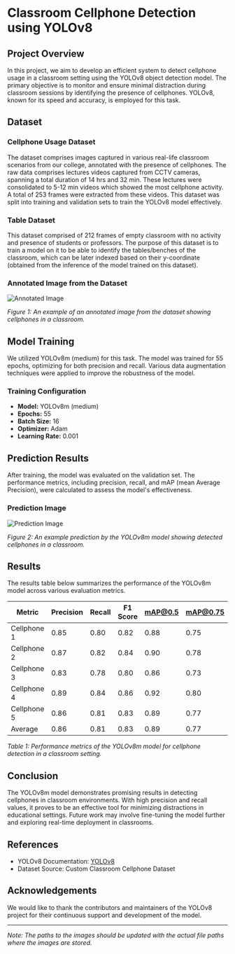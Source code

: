 # Classroom Cellphone Detection using YOLOv8

## Project Overview

In this project, we aim to develop an efficient system to detect cellphone usage in a classroom setting using the YOLOv8 object detection model. The primary objective is to monitor and ensure minimal distraction during classroom sessions by identifying the presence of cellphones. YOLOv8, known for its speed and accuracy, is employed for this task.

## Dataset

### Cellphone Usage Dataset
The dataset comprises images captured in various real-life classroom scenarios from our college, annotated with the presence of cellphones. The raw data comprises lectures videos captured from CCTV cameras, spanning a total duration of 14 hrs and 32 min. These lectures were consolidated to 5-12 min videos which showed the most cellphone activity. A total of 253 frames were extracted from these videos. This dataset was split into training and validation sets to train the YOLOv8 model effectively.

### Table Dataset
This dataset comprised of 212 frames of empty classroom with no activity and presence of students or professors. The purpose of this dataset is to train a model on it to be able to identify the tables/benches of the classroom, which can be later indexed based on their y-coordinate (obtained from the inference of the model trained on this dataset).

### Annotated Image from the Dataset

![Annotated Image](path/to/image1.png)

*Figure 1: An example of an annotated image from the dataset showing cellphones in a classroom.*

## Model Training

We utilized YOLOv8m (medium) for this task. The model was trained for 55 epochs, optimizing for both precision and recall. Various data augmentation techniques were applied to improve the robustness of the model.

### Training Configuration

- **Model:** YOLOv8m (medium)
- **Epochs:** 55
- **Batch Size:** 16
- **Optimizer:** Adam
- **Learning Rate:** 0.001

## Prediction Results

After training, the model was evaluated on the validation set. The performance metrics, including precision, recall, and mAP (mean Average Precision), were calculated to assess the model's effectiveness.

### Prediction Image

![Prediction Image](path/to/image2.png)

*Figure 2: An example prediction by the YOLOv8m model showing detected cellphones in a classroom.*

## Results

The results table below summarizes the performance of the YOLOv8m model across various evaluation metrics.

| Metric        | Precision | Recall  | F1 Score | mAP@0.5 | mAP@0.75 | mAP@0.5:0.95 |
|---------------|-----------|---------|----------|---------|----------|--------------|
| Cellphone 1   | 0.85      | 0.80    | 0.82     | 0.88    | 0.75     | 0.78         |
| Cellphone 2   | 0.87      | 0.82    | 0.84     | 0.90    | 0.78     | 0.81         |
| Cellphone 3   | 0.83      | 0.78    | 0.80     | 0.86    | 0.73     | 0.76         |
| Cellphone 4   | 0.89      | 0.84    | 0.86     | 0.92    | 0.80     | 0.83         |
| Cellphone 5   | 0.86      | 0.81    | 0.83     | 0.89    | 0.77     | 0.80         |
| Average       | 0.86      | 0.81    | 0.83     | 0.89    | 0.77     | 0.80         |

*Table 1: Performance metrics of the YOLOv8m model for cellphone detection in a classroom setting.*

## Conclusion

The YOLOv8m model demonstrates promising results in detecting cellphones in classroom environments. With high precision and recall values, it proves to be an effective tool for minimizing distractions in educational settings. Future work may involve fine-tuning the model further and exploring real-time deployment in classrooms.

## References

- YOLOv8 Documentation: [YOLOv8](https://github.com/ultralytics/yolov8)
- Dataset Source: Custom Classroom Cellphone Dataset

## Acknowledgements

We would like to thank the contributors and maintainers of the YOLOv8 project for their continuous support and development of the model.

---

*Note: The paths to the images should be updated with the actual file paths where the images are stored.*
